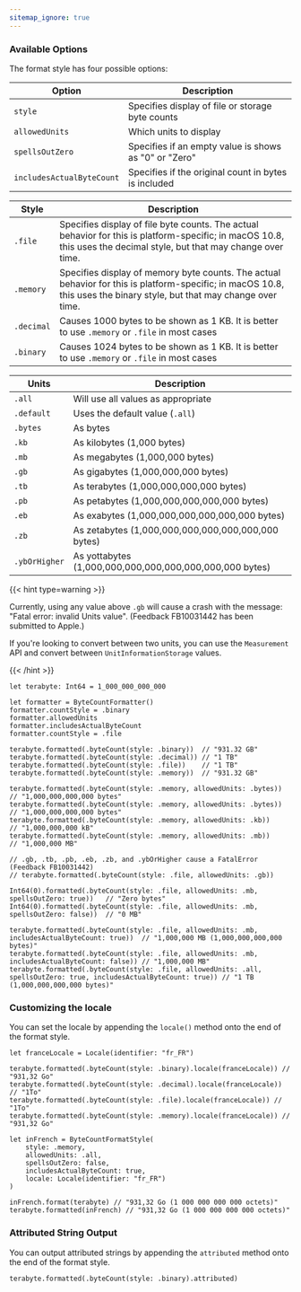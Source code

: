 ```yaml
---
sitemap_ignore: true
---
```

### Available Options

The format style has four possible options:

| Option                    | Description                                           |
| ------------------------- | ----------------------------------------------------- |
| `style`                   | Specifies display of file or storage byte counts      |
| `allowedUnits`            | Which units to display                                |
| `spellsOutZero`           | Specifies if an empty value is shows as "0" or "Zero" |
| `includesActualByteCount` | Specifies if the original count in bytes is included  |

| Style      | Description                                                                                                                                                           |
| ---------- | --------------------------------------------------------------------------------------------------------------------------------------------------------------------- |
| `.file`    | Specifies display of file byte counts. The actual behavior for this is platform-specific; in macOS 10.8, this uses the decimal style, but that may change over time.  |
| `.memory`  | Specifies display of memory byte counts. The actual behavior for this is platform-specific; in macOS 10.8, this uses the binary style, but that may change over time. |
| `.decimal` | Causes 1000 bytes to be shown as 1 KB. It is better to use `.memory` or `.file` in most cases                                                                         |
| `.binary`  | Causes 1024 bytes to be shown as 1 KB. It is better to use `.memory` or `.file` in most cases                                                                         |

| Units         | Description                                             |
| ------------- | ------------------------------------------------------- |
| `.all`        | Will use all values as appropriate                      |
| `.default`    | Uses the default value (`.all`)                         |
| `.bytes`      | As bytes                                                |
| `.kb`         | As kilobytes (1,000 bytes)                              |
| `.mb`         | As megabytes (1,000,000 bytes)                          |
| `.gb`         | As gigabytes (1,000,000,000 bytes)                      |
| `.tb`         | As terabytes (1,000,000,000,000 bytes)                  |
| `.pb`         | As petabytes (1,000,000,000,000,000 bytes)              |
| `.eb`         | As exabytes (1,000,000,000,000,000,000 bytes)           |
| `.zb`         | As zetabytes (1,000,000,000,000,000,000,000 bytes)      |
| `.ybOrHigher` | As yottabytes (1,000,000,000,000,000,000,000,000 bytes) |

{{< hint type=warning >}}

Currently, using any value above `.gb` will cause a crash with the message: "Fatal error: invalid Units value". (Feedback FB10031442 has been submitted to Apple.)

If you're looking to convert between two units, you can use the `Measurement` API and convert between `UnitInformationStorage` values.

{{< /hint >}}

```
let terabyte: Int64 = 1_000_000_000_000

let formatter = ByteCountFormatter()
formatter.countStyle = .binary
formatter.allowedUnits
formatter.includesActualByteCount
formatter.countStyle = .file

terabyte.formatted(.byteCount(style: .binary))  // "931.32 GB"
terabyte.formatted(.byteCount(style: .decimal)) // "1 TB"
terabyte.formatted(.byteCount(style: .file))    // "1 TB"
terabyte.formatted(.byteCount(style: .memory))  // "931.32 GB"

terabyte.formatted(.byteCount(style: .memory, allowedUnits: .bytes)) // "1,000,000,000,000 bytes"
terabyte.formatted(.byteCount(style: .memory, allowedUnits: .bytes)) // "1,000,000,000,000 bytes"
terabyte.formatted(.byteCount(style: .memory, allowedUnits: .kb))    // "1,000,000,000 kB"
terabyte.formatted(.byteCount(style: .memory, allowedUnits: .mb))    // "1,000,000 MB"

// .gb, .tb, .pb, .eb, .zb, and .ybOrHigher cause a FatalError (Feedback FB10031442)
// terabyte.formatted(.byteCount(style: .file, allowedUnits: .gb))

Int64(0).formatted(.byteCount(style: .file, allowedUnits: .mb, spellsOutZero: true))   // "Zero bytes"
Int64(0).formatted(.byteCount(style: .file, allowedUnits: .mb, spellsOutZero: false))  // "0 MB"

terabyte.formatted(.byteCount(style: .file, allowedUnits: .mb, includesActualByteCount: true))  // "1,000,000 MB (1,000,000,000,000 bytes)"
terabyte.formatted(.byteCount(style: .file, allowedUnits: .mb, includesActualByteCount: false)) // "1,000,000 MB"
terabyte.formatted(.byteCount(style: .file, allowedUnits: .all, spellsOutZero: true, includesActualByteCount: true)) // "1 TB (1,000,000,000,000 bytes)"
```

### Customizing the locale

You can set the locale by appending the `locale()` method onto the end of the format style.

```
let franceLocale = Locale(identifier: "fr_FR")

terabyte.formatted(.byteCount(style: .binary).locale(franceLocale)) // "931,32 Go"
terabyte.formatted(.byteCount(style: .decimal).locale(franceLocale)) // "1To"
terabyte.formatted(.byteCount(style: .file).locale(franceLocale)) // "1To"
terabyte.formatted(.byteCount(style: .memory).locale(franceLocale)) // "931,32 Go"

let inFrench = ByteCountFormatStyle(
    style: .memory,
    allowedUnits: .all,
    spellsOutZero: false,
    includesActualByteCount: true,
    locale: Locale(identifier: "fr_FR")
)

inFrench.format(terabyte) // "931,32 Go (1 000 000 000 000 octets)"
terabyte.formatted(inFrench) // "931,32 Go (1 000 000 000 000 octets)"
```

<h3>Attributed String Output</h3>

You can output attributed strings by appending the `attributed` method onto the end of the format style.

```
terabyte.formatted(.byteCount(style: .binary).attributed)
```